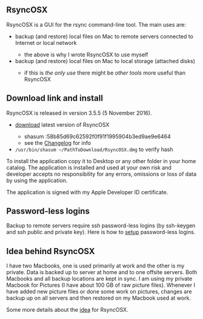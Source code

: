 
<h2>RsyncOSX</h2>

RsyncOSX is a GUI for the rsync command-line tool. The main uses are:
<ul>
<li>backup (and restore) local files on Mac to remote servers connected to Internet or local network</li>
<ul>
<li>the above is why I wrote RsyncOSX to use myself</li>
</ul>
<li>backup (and restore) local files on Mac to local storage (attached disks)</li>
<ul>
<li>if this is <i>the only use</i> there might be <i>other tools</i> more useful than RsyncOSX</li>
</ul>
</ul>

<h2>Download link and install</h2>

RsyncOSX is released in version 3.5.5 (5 November 2016).
<ul>
<li><a href="https://dl.dropboxusercontent.com/u/52503631/RsyncOSX.dmg" target="_blank">download</a> latest version of RsyncOSX</li>
<ul>
<li>shasum :58b85d69c62592f0f91f1995904b3ed9ae9e6464</li>
<li>see the <a href="https://github.com/rsyncOSX/Documentation/blob/master/Docs/Changelog.md" target="_blank">Changelog</a> for info</li>
</ul>
<li><code>/usr/bin/shasum ~/PathToDownload/RsyncOSX.dmg</code> to verify hash</li>
<ul>
</ul>
</ul>
To install the application copy it to Desktop or any other folder in your home catalog. The application is installed and used at your own risk and developer accepts no responsibility for any errors, omissions or loss of data by using the application.

The application is signed with my Apple Developer ID certificate.

<h2>Password-less logins</h2>

Backup to remote servers require ssh password-less logins (by ssh-keygen and ssh public and private key). Here is how to <a href="https://github.com/rsyncOSX/Documentation/blob/master/Docs/PasswordlessLogin.md" target="_blank">setup</a> password-less logins.

<h2>Idea behind RsyncOSX</h2>

I have two Macbooks, one is used primarily at work and the other is my private. Data is backed up to server at home and to one offsite servers. Both Macbooks and all backup locations are kept in sync. I am using my private Macbook for Pictures (I have about 100 GB of raw picture files). Whenever I have added new picture files or done some work on pictures, changes are backup up on all servers and then restored on my Macbook used at work.

Some more details about the <a href="https://github.com/rsyncOSX/Documentation/blob/master/Docs/Idea.md" target="_blank">idea</a> for RsyncOSX.